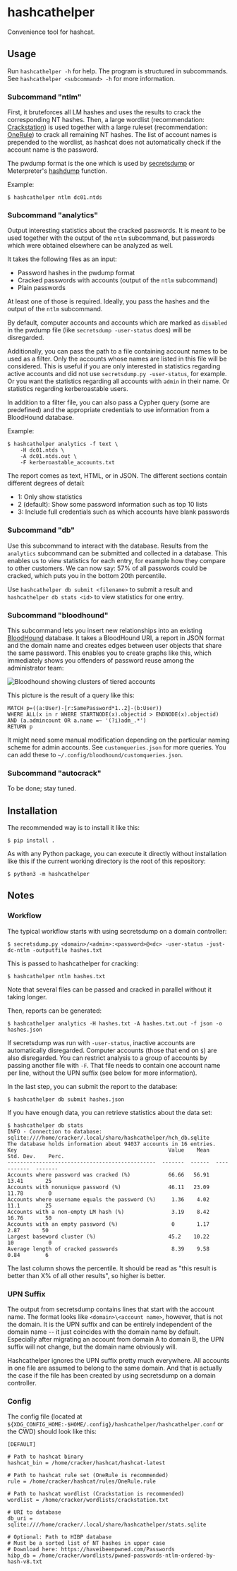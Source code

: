 hashcathelper
=============

Convenience tool for hashcat.

Usage
-----

Run `hashcathelper -h` for help. The program is structured in subcommands.
See `hashcathelper <subcommand> -h` for more information.

### Subcommand "ntlm"

First, it bruteforces all LM hashes and uses the results to crack the
corresponding NT hashes. Then, a large wordlist (recommendation:
[Crackstation](https://crackstation.net/crackstation-wordlist-password-cracking-dictionary.htm))
is used together with a large ruleset (recommendation:
[OneRule](https://notsosecure.com/one-rule-to-rule-them-all/)) to crack all
remaining NT hashes. The list of account names is prepended to the wordlist,
as hashcat does not automatically check if the account name is the password.

The pwdump format is the one which is used by
[secretsdump](https://github.com/SecureAuthCorp/impacket/blob/master/impacket/examples/secretsdump.py)
or Meterpreter's
[hashdump](https://www.offensive-security.com/metasploit-unleashed/meterpreter-basics/)
function.

Example:

```
$ hashcathelper ntlm dc01.ntds
```

### Subcommand "analytics"

Output interesting statistics about the cracked passwords. It is meant to be
used together with the output of the `ntlm` subcommand, but passwords which
were obtained elsewhere can be analyzed as well.

It takes the following files as an input:

* Password hashes in the pwdump format
* Cracked passwords with accounts (output of the `ntlm` subcommand)
* Plain passwords

At least one of those is required. Ideally, you pass the hashes and the
output of the `ntlm` subcommand.

By default, computer accounts and accounts which are marked as `disabled`
in the pwdump file (like `secretsdump -user-status` does) will be disregarded.

Additionally, you can pass the path to a file containing account names to be
used as a filter. Only the accounts whose names are listed in this file will
be considered. This is useful if you are only interested in statistics
regarding active accounts and did not use `secretsdump.py -user-status`, for
example. Or you want the statistics regarding all accounts with `admin` in
their name. Or statistics regarding kerberoastable users.

In addition to a filter file, you can also pass a Cypher query (some are
predefined) and the appropriate credentials to use information from a
BloodHound database.

Example:

```
$ hashcathelper analytics -f text \
    -H dc01.ntds \
    -A dc01.ntds.out \
    -F kerberoastable_accounts.txt
```

The report comes as text, HTML, or in JSON. The different sections contain
different degrees of detail:

* 1: Only show statistics
* 2 (default): Show some password information such as top 10 lists
* 3: Include full credentials such as which accounts have blank passwords

### Subcommand "db"

Use this subcommand to interact with the database.
Results from the `analytics` subcommand can be submitted and
collected in a database. This enables us to view statistics for each entry,
for example how they compare to other customers. We can now say: 57% of all
passwords could be cracked, which puts you in the bottom 20th percentile.

Use `hashcathelper db submit <filename>` to submit a result and `hashcathelper db
stats <id>` to view statistics for one entry.

### Subcommand "bloodhound"

This subcommand lets you insert new relationships into an existing
[BloodHound](https://github.com/BloodHoundAD/BloodHound) database. It takes
a BloodHound URI, a report in JSON format and the domain name and creates
edges between user objects that share the same password. This enables you to
create graphs like this, which immediately shows you offenders of password
reuse among the administrator team:

![Bloodhound showing clusters of tiered accounts](doc/bloodound_clusters.png)

This picture is the result of a query like this:

```
MATCH p=((a:User)-[r:SamePassword*1..2]-(b:User))
WHERE ALL(x in r WHERE STARTNODE(x).objectid > ENDNODE(x).objectid)
AND (a.admincount OR a.name =~ '(?i)adm_.*')
RETURN p
```

It might need some manual modification depending on the particular naming
scheme for admin accounts. See `customqueries.json` for more queries. You
can add these to `~/.config/bloodhound/customqueries.json`.

### Subcommand "autocrack"

To be done; stay tuned.


Installation
------------

The recommended way is to install it like this:

`$ pip install .`

As with any Python package, you can execute it directly without installation
like this if the current working directory is the root of this repository:

`$ python3 -m hashcathelper`

Notes
-----

### Workflow

The typical workflow starts with using secretsdump on a domain controller:

```
$ secretsdump.py <domain>/<admin>:<password>@<dc> -user-status -just-dc-ntlm -outputfile hashes.txt
```

This is passed to hashcathelper for cracking:

```
$ hashcathelper ntlm hashes.txt
```

Note that several files can be passed and cracked in parallel without it
taking longer.

Then, reports can be generated:

```
$ hashcathelper analytics -H hashes.txt -A hashes.txt.out -f json -o hashes.json
```

If secretsdump was run with `-user-status`, inactive accounts are
automatically disregarded. Computer accounts (those that end on `$`) are
also disregarded. You can restrict analysis to a group of accounts by
passing another file with `-F`. That file needs to contain one account name
per line, without the UPN suffix (see below for more information).

In the last step, you can submit the report to the database:

```
$ hashcathelper db submit hashes.json
```

If you have enough data, you can retrieve statistics about the data set:

```
$ hashcathelper db stats
INFO - Connection to database: sqlite:////home/cracker/.local/share/hashcathelper/hch_db.sqlite
The database holds information about 94037 accounts in 16 entries.
Key                                                Value    Mean    Std. Dev.    Perc.
-----------------------------------------------  -------  ------  -----------  -------
Accounts where password was cracked (%)            66.66   56.91        13.41       25
Accounts with nonunique password (%)               46.11   23.09        11.78        0
Accounts where username equals the password (%)     1.36    4.02        11.1        25
Accounts with a non-empty LM hash (%)               3.19    8.42        16.76       50
Accounts with an empty password (%)                 0       1.17         2.87       50
Largest baseword cluster (%)                       45.2    10.22        10           0
Average length of cracked passwords                 8.39    9.58         0.84        6
```

The last column shows the percentile. It should be read as "this result is
better than X% of all other results", so higher is better.

### UPN Suffix

The output from secretsdump contains lines that start with the account name. The
format looks like `<domain>\<account name>`, however, that is not the
domain. It is the UPN suffix and can be entirely independent of the domain
name -- it just coincides with the domain name by default. Especially after
migrating an account from domain A to domain B, the UPN suffix will not
change, but the domain name obviously will.

Hashcathelper ignores the UPN suffix pretty much everywhere. All accounts in
one file are assumed to belong to the same domain. And that is actually the
case if the file has been created by using secretsdump on a domain
controller.

### Config

The config file (located at
`${XDG_CONFIG_HOME:-$HOME/.config}/hashcathelper/hashcathelper.conf` or the CWD) should
look like this:

```
[DEFAULT]

# Path to hashcat binary
hashcat_bin = /home/cracker/hashcat/hashcat-latest

# Path to hashcat rule set (OneRule is recommended)
rule = /home/cracker/hashcat/rules/OneRule.rule

# Path to hashcat wordlist (Crackstation is recommended)
wordlist = /home/cracker/wordlists/crackstation.txt

# URI to database
db_uri = sqlite:////home/cracker/.local/share/hashcathelper/stats.sqlite

# Optional: Path to HIBP database
# Must be a sorted list of NT hashes in upper case
# Download here: https://haveibeenpwned.com/Passwords
hibp_db = /home/cracker/wordlists/pwned-passwords-ntlm-ordered-by-hash-v8.txt
```

